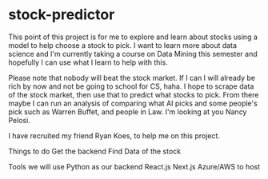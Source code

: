 # stock-predictor
This point of this project is for me to explore and learn about stocks using a model to help choose a stock to pick. I want to learn more about data science and I'm currently taking a course on Data Mining this semester and hopefully I can use what I learn to help with this. 

Please note that nobody will beat the stock market. If I can I will already be rich by now and not be going to school for CS, haha.
I hope to scrape data of the stock market, then use that to predict what stocks to pick. From there maybe I can run an analysis of comparing what AI picks and some people's pick such as Warren Buffet, and people in Law. I'm looking at you Nancy Pelosi.

I have recruited my friend Ryan Koes, to help me on this project. 

Things to do
  Get the backend
    Find Data of the stock

Tools we will use
Python as our backend
React.js
Next.js
Azure/AWS to host
